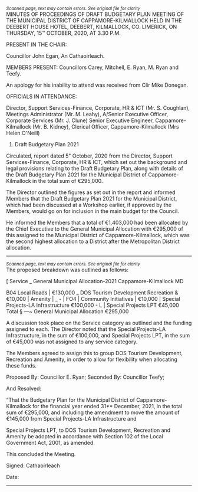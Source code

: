 *<small>Scanned page, text may contain errors. See original file for clarity</small>*  
MINUTES OF PROCEEDINGS OF DRAFT BUDGETARY PLAN MEETING
OF THE MUNICIPAL DISTRICT OF CAPPAMORE-KILMALLOCK HELD
IN THE DEEBERT HOUSE HOTEL, DEEBERT, KILMALLOCK, CO.
LIMERICK, ON THURSDAY, 15™ OCTOBER, 2020, AT 3.30 P.M.

PRESENT IN THE CHAIR:

Councillor John Egan, An Cathaoirleach.

MEMBERS PRESENT:
Councillors Carey, Mitchell, E. Ryan, M. Ryan and Teefy.

An apology for his inability to attend was received from Clir Mike Donegan.

OFFICIALS IN ATTENDANCE:

Director, Support Services-Finance, Corporate, HR & ICT (Mr. S. Coughlan), Meetings
Administrator (Mr. M. Leahy), A/Senior Executive Officer, Corporate Services (Mr. J. Clune)
Senior Executive Engineer, Cappamore-Kilmallock (Mr. B. Kidney), Clerical Officer,
Cappamore-Kilmallock (Mrs Helen O'Neill)

1. Draft Budgetary Plan 2021

Circulated, report dated 5" October, 2020 from the Director, Support Services-Finance,
Corporate, HR & ICT, which set out the background and legal provisions relating to the Draft
Budgetary Plan, along with details of the Draft Budgetary Plan 2021 for the Municipal District
of Cappamore-Kilmallock in the total sum of €295,000.

The Director outlined the figures as set out in the report and informed Members that the
Draft Budgetary Plan 2021 for the Municipal District, which had been discussed at a Workshop
earlier, if approved by the Members, would go on for inclusion in the main budget for the
Council.

He informed the Members that a total of €1,403,000 had been allocated by the Chief
Executive to the General Municipal Allocation with €295,000 of this assigned to the Municipal
District of Cappamore-Kilmallock, which was the second highest allocation to a District after
the Metropolitan District allocation.

---
*<small>Scanned page, text may contain errors. See original file for clarity</small>*  
The proposed breakdown was outlined as follows:

[ Service _ General Municipal Allocation-2021 Cappamore-Kilmallock MD

B04 Local Roads | €130,000 _
DOS Tourism Development Recreation & €10,000
| Amenity | _ -
| FO4 | Community Initiatives | €10,000
| Special Projects-LA Infrastructure €100,000 -
L | Special Projects LPT €45,000
Total § —~ General Municipal Allocation €295,000

A discussion took place on the Service category as outlined and the funding assigned to
each. The Director noted that the Special Projects-LA Infrastructure, in the sum of €100,000,
and Special Projects LPT, in the sum of €45,000 was not assigned to any service category.

The Members agreed to assign this to group DOS Tourism Development, Recreation and
Amenity, in order to allow for flexibility when allocating these funds.

Proposed By: Councillor E. Ryan;
Seconded By: Councillor Teefy;

And Resolved:

“That the Budgetary Plan for the Municipal District of Cappamore-Kilmallock for the
financial year ended 31** December, 2021, in the total sum of €295,000, and including the
amendment to move the amount of €145,000 from Special Projects-LA Infrastructure and

Special Projects LPT, to DOS Tourism Development, Recreation and Amenity be adopted in
accordance with Section 102 of the Local Government Act, 2001, as amended.

This concluded the Meeting.

Signed:
Cathaoirleach

Date:

---
